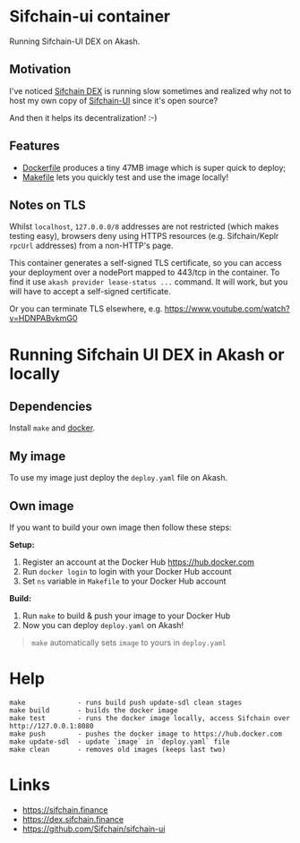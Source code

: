 # Sifchain-ui container

Running Sifchain-UI DEX on Akash.

## Motivation

I've noticed [Sifchain DEX](https://dex.sifchain.finance) is running slow sometimes and realized why not to host my own copy of [Sifchain-UI](https://github.com/Sifchain/sifchain-ui) since it's open source?

And then it helps its decentralization! :-)

## Features

- [Dockerfile](./Dockerfile) produces a tiny 47MB image which is super quick to deploy;
- [Makefile](./Makefile) lets you quickly test and use the image locally!

## Notes on TLS

Whilst `localhost`, `127.0.0.0/8` addresses are not restricted (which makes testing easy), browsers deny using HTTPS resources (e.g. Sifchain/Keplr `rpcUrl` addresses) from a non-HTTP's page.

This container generates a self-signed TLS certificate, so you can access your deployment over a nodePort mapped to 443/tcp in the container. To find it use `akash provider lease-status ...` command.
It will work, but you will have to accept a self-signed certificate.

Or you can terminate TLS elsewhere, e.g. https://www.youtube.com/watch?v=HDNPABvkmG0

# Running Sifchain UI DEX in Akash or locally

## Dependencies

Install `make` and [docker](https://docs.docker.com/engine/install/).

## My image

To use my image just deploy the `deploy.yaml` file on Akash.

## Own image

If you want to build your own image then follow these steps:

**Setup:**

1. Register an account at the Docker Hub https://hub.docker.com
2. Run `docker login` to login with your Docker Hub account
3. Set `ns` variable in `Makefile` to your Docker Hub account

**Build:**

1. Run `make` to build & push your image to your Docker Hub
2. Now you can deploy `deploy.yaml` on Akash!

> `make` automatically sets `image` to yours in `deploy.yaml`

# Help

```
make             - runs build push update-sdl clean stages
make build       - builds the docker image
make test        - runs the docker image locally, access Sifchain over http://127.0.0.1:8080
make push        - pushes the docker image to https://hub.docker.com
make update-sdl  - update `image` in `deploy.yaml` file
make clean       - removes old images (keeps last two)
```

# Links

- https://sifchain.finance
- https://dex.sifchain.finance
- https://github.com/Sifchain/sifchain-ui

